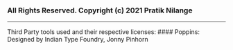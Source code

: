 ### All Rights Reserved. Copyright (c) 2021 Pratik Nilange
<hr>
Third Party tools used and their respective licenses:
#### Poppins: Designed by Indian Type Foundry, Jonny Pinhorn
